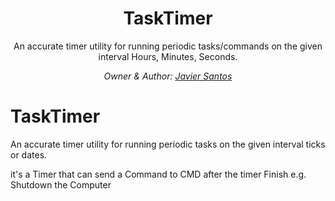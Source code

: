 <h1 align="center">TaskTimer <a href="https://github.com/7odaifa-ab/TaskTimer"></a></h1>
<p align="center">
 <a target="[![Download](https://img.shields.io/badge/Download-V1.0-brightgreen)](https://github.com/7odaifa-ab/TaskTimer/releases/download/Release/TaskTimer_Setup.exe)"></a>
 <a target="[![releases](https://img.shields.io/badge/Releases-Versions%20List-lightgrey)](https://github.com/7odaifa-ab/TaskTimer/releases)"></a>
 <a target="[![Java](https://img.shields.io/badge/Java-16.0.2-orange?logo=java)](https://www.oracle.com/java/technologies/javase/16-0-2-relnotes.html)"></a>
 <a target="[![Gradle](https://img.shields.io/badge/Gradle-7.2%2B-green)](https://gradle.org/)"></a>
 <a target="[![The Unlicens](https://img.shields.io/badge/Licence-The%20Unlicens-blue)](LICENSE)"></a>
</p>

<p align="center">An accurate timer utility for running periodic tasks/commands on the given interval Hours, Minutes, Seconds.</p>

<i><p align="center">
  Owner & Author: <a target="_blank" href="https://github.com/7odaifa-ab">Javier Santos</a><br>
</p></i>








# TaskTimer
An accurate timer utility for running periodic tasks on the given interval ticks or dates.

it's a Timer that can send a Command to CMD after the timer Finish e.g. Shutdown the Computer


